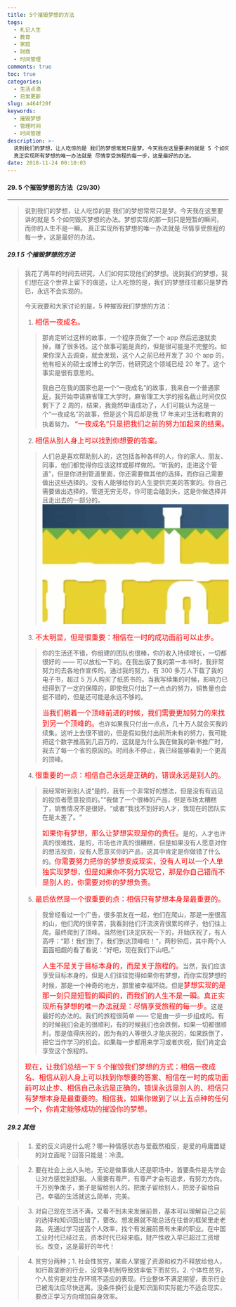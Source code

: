 ```yaml
---
title: 5个摧毁梦想的方法
tags:
  - 札记人生
  - 教育
  - 家庭
  - 财商
  - 时间管理
comments: true
toc: true
categories:
  - 生活点滴
  - 日常更新
slug: a464f20f
keywords:
  - 摧毁梦想
  - 管理时间
  - 时间管理
description: >-
  说到我们的梦想，让人吃惊的是 我们的梦想常常只是梦。今天我在这里要讲的就是 5 个如何毁灭梦想的办法。梦想实现的那一刻只是短暂的瞬间， 而你的人生不是一瞬。
  真正实现所有梦想的唯一办法就是 尽情享受旅程的每一步，这是最好的办法。
date: 2018-11-24 00:10:03
---
```

<script type="text/javascript" src="/assets/js/dist/bai.js"></script>

#### 29. 5 个摧毁梦想的方法（29/30）
---
> 说到我们的梦想，让人吃惊的是 我们的梦想常常只是梦。今天我在这里要讲的就是 5 个如何毁灭梦想的办法。梦想实现的那一刻只是短暂的瞬间， 而你的人生不是一瞬。 真正实现所有梦想的唯一办法就是 尽情享受旅程的每一步，这是最好的办法。

##### 29.1 5 个摧毁梦想的方法
> 我花了两年的时间去研究，人们如何实现他们的梦想。说到我们的梦想，我们想在这个世界上留下的痕迹，让人吃惊的是，我们的梦想往往都只是梦而已，永远不会实现的。
>
> 今天我要和大家讨论的是，5 种摧毁我们梦想的方法：
>
> 1. <font color="red" size=3>相信一夜成名。</font>
>>
>>  那肯定听过这样的故事，一个程序员做了一个 app 然后迅速就卖掉，赚了很多钱。这个故事可能是真的，但是很可能是不完整的。如果你深入去调查，就会发现，这个人之前已经开发了 30 个 app 的，他有相关的硕士或博士的学历，他研究这个领域已经 20 年了。这个事实是很有意思的。
>>
>>  我自己在我的国家也是一个“一夜成名”的故事，我来自一个普通家庭，我开始申请麻省理工大学时，麻省理工大学的报名截止时间仅仅剩下了 2 周的，结果，我竟然申请成功了，人们可能认为这是一个“一夜成名”的故事，但是这个背后却是我 17 年来对生活和教育的执着努力。
>>  <font color="red" size=3> “一夜成名”只是把我们之前的努力加起来的结果。</font>
>>
> 2. <font color="red" size=3>相信从别人身上可以找到你想要的答案。</font>
>>
>> 人们总是喜欢帮助别人的，这包括各种各样的人，你的家人、朋友、同事，他们都觉得你应该这样或那样做的。“听我的，走进这个管道”，但是你进到管道里面，你还需要做其他的选择，而你自己需要做出这些选择的。没有人能够给你的人生提供完美的答案的。你自己需要做出选择的，管道无穷无尽，你可能会磕到头，这是你做选择并且走出去的一部分的。
>> ![听我的，走进这个管道](/images/124/006tNbRwgy1fxiq4ttdt3j30tc0iwmxd.jpg)
>
> 3. <font color="red" size=3>不太明显，但是很重要：相信在一时的成功面前可以止步。</font>
>>
>> 你的生活还不错，你组建的团队也很棒，你的收入持续增长，一切都很好的 —— 可以放松一下的。在我出版了我的第一本书时，我非常努力的去各地作宣传的。通过我的努力，有 300 多万人下载了我的电子书，超过 5 万人购买了纸质书的。当我写续集的时候，影响力已经得到了一定的保障的，即使我只付出了一点点的努力，销售量也会挺不错的，但是还可能是永远不够的。
>>
>> <font color="red" size=3>当我们朝着一个顶峰前进的时候，我们需要更加努力的来找到另一个顶峰的。</font>也许如果我只付出一点点，几十万人就会买我的续集。这听上去很不错的，但是假如我付出前所未有的努力，我可能把这个数字推高到几百万的，这就是为什么我在做我的新书推广时，我去了每一个省的原因的。时间永不停止，我已经能够看到一个更高的顶峰。
>
> 4. <font color="red" size=3>很重要的一点：相信自己永远是正确的，错误永远是别人的。</font>
>> 我经常听到别人说“是的，我有一个非常好的想法，但是没有有远见的投资者愿意投资的。”“我做了一个很棒的产品，但是市场太糟糕了，销售情况不是很好。“或者”我找不到好的人才，我现在的团队实在是太差了。“
>>
>> <font color="red" size=3>如果你有梦想，那么让梦想实现是你的责任。</font>是的，人才也许真的很难找，是的，市场也许真的很糟糕，但是如果没有人愿意对你的想法投资，没有人愿意买你的产品，这其中肯定是你做错了什么的。<font color="red" size=3>你需要努力把你的梦想变成现实，没有人可以一个人单独实现梦想，但是如果你不努力实现它，那是你自己错而不是别人的，你需要对你的梦想负责。</font>
>
> 5. <font color="red" size=3>最后依然是一个很重要的点：相信只有梦想本身是最重要的。</font>
>>
>> 我曾经看过一个广告，很多朋友在一起，他们在爬山，那是一座很高的山，他们爬的很辛苦，我看到他们汗流浃背很累的样子，他们往上爬，最终爬到了顶峰。当然他们决定庆祝一下的，开始庆祝了，有人高呼：“耶！我们到了，我们到达顶峰啦！“，两秒钟后，其中两个人面面相觑的看了看说：“好吧，现在我们下山吧。”
>>
>> <font color="red" size=3>人生不是关于目标本身的，而是关于旅程的。</font>当然，我们应该享受目标本身的，但是人们往往觉得如果你有梦想，而你实现梦想的时候，那是一个神奇的地方，那里被幸福环绕。但是<font color="red" size=3>梦想实现的是那一刻只是短暂的瞬间的，而我们的人生不是一瞬。真正实现所有梦想的唯一办法就是：尽情享受旅程的每一步。</font>这是最好的办法的。我们的旅程很简单 —— 它是由一步一步组成的。有的时候我们会走的很顺利，有的时候我们也会跌倒，如果一切都很顺利，那是值得庆祝的，因为有的人等很久才能庆祝的，如果跌倒了，把它当作学习的机会。如果每一步都用来学习或者庆祝，我们肯定会享受这个旅程的。
>
> <font color="red" size=3>现在，让我们总结一下 5 个摧毁我们梦想的方式：相信一夜成名、相信从别人身上可以找到你想要的答案、相信在一时的成功面前可以止步、相信自己永远是正确的，错误永远是别人的、相信只有梦想本身是最重要的。相信我，如果你做到了以上五点种的任何一个，你肯定能够成功的摧毁你的梦想。</font>

##### 29.2 其他
> 1. 爱的反义词是什么呢？哪一种情感状态与爱截然相反，是爱的毋庸置疑的对立面呢？回答只能是：冷漠。

> 2. 要在社会上出人头地，无论是做事做人还是职场中，首要条件是先学会让对方感觉到舒服。人需要有尊严，有尊严才会有追求，有努力方向。千万别争面子，面子是留给别人的。把面子留给别人，把房子留给自己，幸福的生活就这么简单，完美。

> 3. 对自己现在生活不满，又看不到未来发展前景，基本可以理解自己之前的选择和知识面出错了，要改。想发展就不能总活在往昔的框架里走老路。先通过学习提高个人效率，找个有发展前景有未来的职业。在中国工业时代已经过去，资本时代已经来临，财产性收入早已超过工资增长。改变，这是最好的年代！

> 4. 贫穷分两种；1. 社会性贫穷，某些人掌握了资源和权力不释放给他人，如行政垄断的行业，没竞争机制导致效率低下而贫穷。2. 个体性贫穷，个人贫穷是对生存环境不适应的表现。行业整体不满足期望，表示行业已被淘汰应尽快逃离。没条件换行业是知识面和实际能力不适合现实，要改正学习方向增加自身效率。

